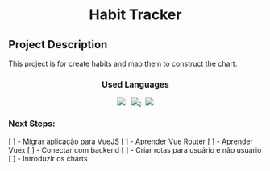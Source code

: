 <h1 align="center">Habit Tracker</h1>

## Project Description
This project is for create habits and map them to construct the chart.

<h3 align="center">Used Languages</h3>
<p align="center"><img src="https://img.shields.io/badge/-Javascript-yellow"/>&nbsp;&nbsp;&nbsp<img src="https://img.shields.io/badge/-CSS3-blue"/>;&nbsp;&nbsp;<img src="https://img.shields.io/badge/-HTML5-red"/></p>

### Next Steps:

[ ] - Migrar aplicação para VueJS
[ ] - Aprender Vue Router
[ ] - Aprender Vuex
[ ] - Conectar com backend
[ ] - Criar rotas para usuário e não usuário
[ ] - Introduzir os charts
